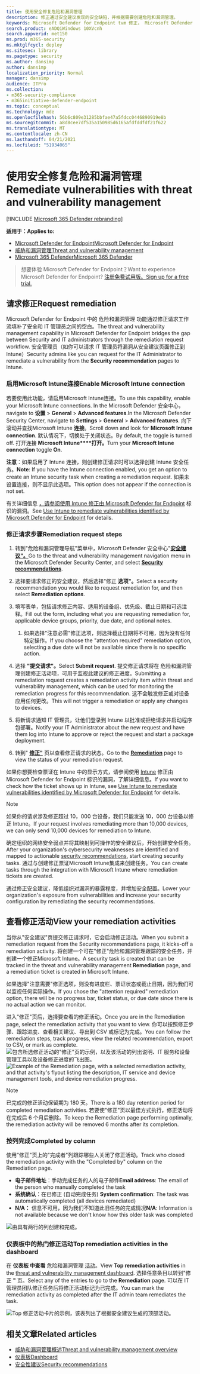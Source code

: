 ```yaml
---
title: 使用安全修复危险和漏洞管理
description: 修正通过安全建议发现的安全缺陷，并根据需要创建危险和漏洞管理。
keywords: Microsoft Defender for Endpoint tvm 修正， Microsoft Defender for Endpoint tvm， 危险和漏洞管理， 威胁 & 漏洞管理， 威胁 & 漏洞管理 修正， tvm 修正 intune， tvm 修正 sccm
search.product: eADQiWindows 10XVcnh
search.appverid: met150
ms.prod: m365-security
ms.mktglfcycl: deploy
ms.sitesec: library
ms.pagetype: security
ms.author: dansimp
author: dansimp
localization_priority: Normal
manager: dansimp
audience: ITPro
ms.collection:
- m365-security-compliance
- m365initiative-defender-endpoint
ms.topic: conceptual
ms.technology: mde
ms.openlocfilehash: 56b6c809e31285bbfae47a5fdcc0446890919e8b
ms.sourcegitcommit: a8d8cee7df535a150985d6165afdfddfdf21f622
ms.translationtype: MT
ms.contentlocale: zh-CN
ms.lasthandoff: 04/21/2021
ms.locfileid: "51934065"
---
```

# <a name="remediate-vulnerabilities-with-threat-and-vulnerability-management"></a><span data-ttu-id="6346f-104">使用安全修复危险和漏洞管理</span><span class="sxs-lookup"><span data-stu-id="6346f-104">Remediate vulnerabilities with threat and vulnerability management</span></span>

[!INCLUDE [Microsoft 365 Defender rebranding](../../includes/microsoft-defender.md)]

<span data-ttu-id="6346f-105">**适用于：**</span><span class="sxs-lookup"><span data-stu-id="6346f-105">**Applies to:**</span></span>
- [<span data-ttu-id="6346f-106">Microsoft Defender for Endpoint</span><span class="sxs-lookup"><span data-stu-id="6346f-106">Microsoft Defender for Endpoint</span></span>](https://go.microsoft.com/fwlink/?linkid=2154037)
- [<span data-ttu-id="6346f-107">威胁和漏洞管理</span><span class="sxs-lookup"><span data-stu-id="6346f-107">Threat and vulnerability management</span></span>](next-gen-threat-and-vuln-mgt.md)
- [<span data-ttu-id="6346f-108">Microsoft 365 Defender</span><span class="sxs-lookup"><span data-stu-id="6346f-108">Microsoft 365 Defender</span></span>](https://go.microsoft.com/fwlink/?linkid=2118804)

><span data-ttu-id="6346f-109">想要体验 Microsoft Defender for Endpoint？</span><span class="sxs-lookup"><span data-stu-id="6346f-109">Want to experience Microsoft Defender for Endpoint?</span></span> [<span data-ttu-id="6346f-110">注册免费试用版。</span><span class="sxs-lookup"><span data-stu-id="6346f-110">Sign up for a free trial.</span></span>](https://www.microsoft.com/microsoft-365/windows/microsoft-defender-atp?ocid=docs-wdatp-portaloverview-abovefoldlink)

## <a name="request-remediation"></a><span data-ttu-id="6346f-111">请求修正</span><span class="sxs-lookup"><span data-stu-id="6346f-111">Request remediation</span></span>

<span data-ttu-id="6346f-112">Microsoft Defender for Endpoint 中的 危险和漏洞管理 功能通过修正请求工作流填补了安全和 IT 管理员之间的空白。</span><span class="sxs-lookup"><span data-stu-id="6346f-112">The threat and vulnerability management capability in Microsoft Defender for Endpoint bridges the gap between Security and IT administrators through the remediation request workflow.</span></span> <span data-ttu-id="6346f-113">安全管理员（如你可以请求 IT 管理员将漏洞从安全建议页面修正到Intune）</span><span class="sxs-lookup"><span data-stu-id="6346f-113">Security admins like you can request for the IT Administrator to remediate a vulnerability from the **Security recommendation** pages to Intune.</span></span>

### <a name="enable-microsoft-intune-connection"></a><span data-ttu-id="6346f-114">启用Microsoft Intune连接</span><span class="sxs-lookup"><span data-stu-id="6346f-114">Enable Microsoft Intune connection</span></span>

<span data-ttu-id="6346f-115">若要使用此功能，请启用Microsoft Intune连接。</span><span class="sxs-lookup"><span data-stu-id="6346f-115">To use this capability, enable your Microsoft Intune connections.</span></span> <span data-ttu-id="6346f-116">In the Microsoft Defender 安全中心， navigate to **设置**  >  **General**  >  **Advanced features**.</span><span class="sxs-lookup"><span data-stu-id="6346f-116">In the Microsoft Defender Security Center, navigate to **Settings** > **General** > **Advanced features**.</span></span> <span data-ttu-id="6346f-117">向下滚动并查找Microsoft Intune **连接**。</span><span class="sxs-lookup"><span data-stu-id="6346f-117">Scroll down and look for **Microsoft Intune connection**.</span></span> <span data-ttu-id="6346f-118">默认情况下，切换处于关闭状态。</span><span class="sxs-lookup"><span data-stu-id="6346f-118">By default, the toggle is turned off.</span></span> <span data-ttu-id="6346f-119">打开连接 **Microsoft Intune\*\*\*\*打开。**</span><span class="sxs-lookup"><span data-stu-id="6346f-119">Turn your **Microsoft Intune connection** toggle **On**.</span></span>

<span data-ttu-id="6346f-120">**注意**：如果启用了 Intune 连接，则创建修正请求时可以选择创建 Intune 安全任务。</span><span class="sxs-lookup"><span data-stu-id="6346f-120">**Note**: If you have the Intune connection enabled, you get an option to create an Intune security task when creating a remediation request.</span></span> <span data-ttu-id="6346f-121">如果未设置连接，则不显示此选项。</span><span class="sxs-lookup"><span data-stu-id="6346f-121">This option does not appear if the connection is not set.</span></span>

<span data-ttu-id="6346f-122">有关详细信息 [，请参阅使用 Intune 修正由 Microsoft Defender for Endpoint](https://docs.microsoft.com/intune/atp-manage-vulnerabilities) 标识的漏洞。</span><span class="sxs-lookup"><span data-stu-id="6346f-122">See [Use Intune to remediate vulnerabilities identified by Microsoft Defender for Endpoint](https://docs.microsoft.com/intune/atp-manage-vulnerabilities) for details.</span></span>

### <a name="remediation-request-steps"></a><span data-ttu-id="6346f-123">修正请求步骤</span><span class="sxs-lookup"><span data-stu-id="6346f-123">Remediation request steps</span></span>

1. <span data-ttu-id="6346f-124">转到"危险和漏洞管理导航"菜单中，Microsoft Defender 安全中心"[**安全建议"。**](tvm-security-recommendation.md)</span><span class="sxs-lookup"><span data-stu-id="6346f-124">Go to the threat and vulnerability management navigation menu in the Microsoft Defender Security Center, and select [**Security recommendations**](tvm-security-recommendation.md).</span></span>

2. <span data-ttu-id="6346f-125">选择要请求修正的安全建议，然后选择"修正 **选项"。**</span><span class="sxs-lookup"><span data-stu-id="6346f-125">Select a security recommendation you would like to request remediation for, and then select **Remediation options**.</span></span>

3. <span data-ttu-id="6346f-126">填写表单，包括请求修正内容、适用的设备组、优先级、截止日期和可选注释。</span><span class="sxs-lookup"><span data-stu-id="6346f-126">Fill out the form, including what you are requesting remediation for, applicable device groups, priority, due date, and optional notes.</span></span>
    1. <span data-ttu-id="6346f-127">如果选择"注意必需"修正选项，则选择截止日期将不可用，因为没有任何特定操作。</span><span class="sxs-lookup"><span data-stu-id="6346f-127">If you choose the "attention required" remediation option, selecting a due date will not be available since there is no specific action.</span></span>

4. <span data-ttu-id="6346f-128">选择 **"提交请求"。**</span><span class="sxs-lookup"><span data-stu-id="6346f-128">Select **Submit request**.</span></span> <span data-ttu-id="6346f-129">提交修正请求将在 危险和漏洞管理创建修正活动项，可用于监视此建议的修正进度。</span><span class="sxs-lookup"><span data-stu-id="6346f-129">Submitting a remediation request creates a remediation activity item within threat and vulnerability management, which can be used for monitoring the remediation progress for this recommendation.</span></span> <span data-ttu-id="6346f-130">这不会触发修正或对设备应用任何更改。</span><span class="sxs-lookup"><span data-stu-id="6346f-130">This will not trigger a remediation or apply any changes to devices.</span></span>

5. <span data-ttu-id="6346f-131">将新请求通知 IT 管理员，让他们登录到 Intune 以批准或拒绝请求并启动程序包部署。</span><span class="sxs-lookup"><span data-stu-id="6346f-131">Notify your IT Administrator about the new request and have them log into Intune to approve or reject the request and start a package deployment.</span></span>

6. <span data-ttu-id="6346f-132">转到" [**修正"**](tvm-remediation.md) 页以查看修正请求的状态。</span><span class="sxs-lookup"><span data-stu-id="6346f-132">Go to the [**Remediation**](tvm-remediation.md) page to view the status of your remediation request.</span></span>

<span data-ttu-id="6346f-133">如果你想要检查票证在 Intune 中的显示方式，请参阅使用 [Intune](https://docs.microsoft.com/intune/atp-manage-vulnerabilities) 修正由 Microsoft Defender for Endpoint 标识的漏洞，了解详细信息。</span><span class="sxs-lookup"><span data-stu-id="6346f-133">If you want to check how the ticket shows up in Intune, see [Use Intune to remediate vulnerabilities identified by Microsoft Defender for Endpoint](https://docs.microsoft.com/intune/atp-manage-vulnerabilities) for details.</span></span>

>[!NOTE]
><span data-ttu-id="6346f-134">如果你的请求涉及修正超过 10，000 台设备，我们只能发送 10，000 台设备以修正 Intune。</span><span class="sxs-lookup"><span data-stu-id="6346f-134">If your request involves remediating more than 10,000 devices, we can only send 10,000 devices for remediation to Intune.</span></span>

<span data-ttu-id="6346f-135">确定组织的网络安全弱点并将其映射到可操作的安全建议后，开始创建安全任务。 [](tvm-security-recommendation.md)</span><span class="sxs-lookup"><span data-stu-id="6346f-135">After your organization's cybersecurity weaknesses are identified and mapped to actionable [security recommendations](tvm-security-recommendation.md), start creating security tasks.</span></span> <span data-ttu-id="6346f-136">通过与创建修正票证Microsoft Intune集成来创建任务。</span><span class="sxs-lookup"><span data-stu-id="6346f-136">You can create tasks through the integration with Microsoft Intune where remediation tickets are created.</span></span>

<span data-ttu-id="6346f-137">通过修正安全建议，降低组织对漏洞的暴露程度，并增加安全配置。</span><span class="sxs-lookup"><span data-stu-id="6346f-137">Lower your organization's exposure from vulnerabilities and increase your security configuration by remediating the security recommendations.</span></span>

## <a name="view-your-remediation-activities"></a><span data-ttu-id="6346f-138">查看修正活动</span><span class="sxs-lookup"><span data-stu-id="6346f-138">View your remediation activities</span></span>

<span data-ttu-id="6346f-139">当你从"安全建议"页提交修正请求时，它会启动修正活动。</span><span class="sxs-lookup"><span data-stu-id="6346f-139">When you submit a remediation request from the Security recommendations page, it kicks-off a remediation activity.</span></span> <span data-ttu-id="6346f-140">将创建一个可在"修正"危险和漏洞管理跟踪的安全任务，并创建一个修正Microsoft Intune。</span><span class="sxs-lookup"><span data-stu-id="6346f-140">A security task is created that can be tracked in the threat and vulnerability management **Remediation** page, and a remediation ticket is created in Microsoft Intune.</span></span>

<span data-ttu-id="6346f-141">如果选择"注意需要"修正选项，则没有进度栏、票证状态或截止日期，因为我们可以监视任何实际操作。</span><span class="sxs-lookup"><span data-stu-id="6346f-141">If you chose the "attention required" remediation option, there will be no progress bar, ticket status, or due date since there is no actual action we can monitor.</span></span>

<span data-ttu-id="6346f-142">进入"修正"页后，选择要查看的修正活动。</span><span class="sxs-lookup"><span data-stu-id="6346f-142">Once you are in the Remediation page, select the remediation activity that you want to view.</span></span> <span data-ttu-id="6346f-143">你可以按照修正步骤、跟踪进度、查看相关建议、导出到 CSV 或标记为完成。</span><span class="sxs-lookup"><span data-stu-id="6346f-143">You can follow the remediation steps, track progress, view the related recommendation, export to CSV, or mark as complete.</span></span>
<span data-ttu-id="6346f-144">![包含所选修正活动的"修正"页的示例，以及该活动的列出说明、IT 服务和设备管理工具以及设备修正进度的飞出图。](images/remediation_flyouteolsw.png)</span><span class="sxs-lookup"><span data-stu-id="6346f-144">![Example of the Remediation page, with a selected remediation activity, and that activity's flyout listing the description, IT service and device management tools, and device remediation progress.](images/remediation_flyouteolsw.png)</span></span>

>[!NOTE]
> <span data-ttu-id="6346f-145">已完成的修正活动保留期为 180 天。</span><span class="sxs-lookup"><span data-stu-id="6346f-145">There is a 180 day retention period for completed remediation activities.</span></span> <span data-ttu-id="6346f-146">若要使"修正"页以最佳方式执行，修正活动将在完成后 6 个月后删除。</span><span class="sxs-lookup"><span data-stu-id="6346f-146">To keep the Remediation page performing optimally, the remediation activity will be removed 6 months after its completion.</span></span>

### <a name="completed-by-column"></a><span data-ttu-id="6346f-147">按列完成</span><span class="sxs-lookup"><span data-stu-id="6346f-147">Completed by column</span></span>

<span data-ttu-id="6346f-148">使用"修正"页上的"完成者"列跟踪哪些人关闭了修正活动。</span><span class="sxs-lookup"><span data-stu-id="6346f-148">Track who closed the remediation activity with the "Completed by" column on the Remediation page.</span></span>

- <span data-ttu-id="6346f-149">**电子邮件地址**：手动完成任务的人的电子邮件</span><span class="sxs-lookup"><span data-stu-id="6346f-149">**Email address**: The email of the person who manually completed the task</span></span>
- <span data-ttu-id="6346f-150">**系统确认**：在已修正 (自动完成任务) </span><span class="sxs-lookup"><span data-stu-id="6346f-150">**System confirmation**: The task was automatically completed (all devices remediated)</span></span>
- <span data-ttu-id="6346f-151">**N/A：** 信息不可用，因为我们不知道此旧任务的完成情况</span><span class="sxs-lookup"><span data-stu-id="6346f-151">**N/A**: Information is not available because we don't know how this older task was completed</span></span>

![由具有两行的列创建和完成。](images/tvm-completed-by.png)

### <a name="top-remediation-activities-in-the-dashboard"></a><span data-ttu-id="6346f-154">仪表板中的热门修正活动</span><span class="sxs-lookup"><span data-stu-id="6346f-154">Top remediation activities in the dashboard</span></span>

<span data-ttu-id="6346f-155">在 **仪表板 中查看** 危险和漏洞管理 [活动](tvm-dashboard-insights.md)。</span><span class="sxs-lookup"><span data-stu-id="6346f-155">View **Top remediation activities** in the [threat and vulnerability management dashboard](tvm-dashboard-insights.md).</span></span> <span data-ttu-id="6346f-156">选择任意条目以转到"修正 **"** 页。</span><span class="sxs-lookup"><span data-stu-id="6346f-156">Select any of the entries to go to the **Remediation** page.</span></span> <span data-ttu-id="6346f-157">可以在 IT 管理员团队修正任务后将修正活动标记为已完成。</span><span class="sxs-lookup"><span data-stu-id="6346f-157">You can mark the remediation activity as completed after the IT admin team remediates the task.</span></span>

![Top 修正活动卡片的示例，该表列出了根据安全建议生成的顶部活动。](images/tvm-remediation-activities-card.png)

## <a name="related-articles"></a><span data-ttu-id="6346f-159">相关文章</span><span class="sxs-lookup"><span data-stu-id="6346f-159">Related articles</span></span>

- [<span data-ttu-id="6346f-160">威胁和漏洞管理概述</span><span class="sxs-lookup"><span data-stu-id="6346f-160">Threat and vulnerability management overview</span></span>](next-gen-threat-and-vuln-mgt.md)
- [<span data-ttu-id="6346f-161">仪表板</span><span class="sxs-lookup"><span data-stu-id="6346f-161">Dashboard</span></span>](tvm-dashboard-insights.md)
- [<span data-ttu-id="6346f-162">安全性建议</span><span class="sxs-lookup"><span data-stu-id="6346f-162">Security recommendations</span></span>](tvm-security-recommendation.md)